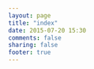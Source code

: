 ```yaml
---
layout: page
title: "index"
date: 2015-07-20 15:30
comments: false
sharing: false
footer: true
---
```

